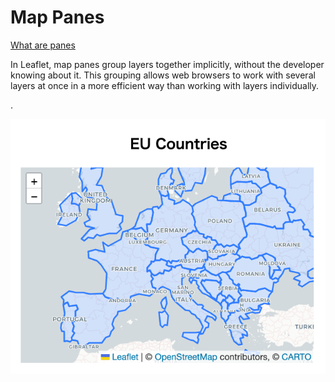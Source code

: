 Map Panes
===============

[What are panes](https://leafletjs.com/examples/map-panes/)

In Leaflet, map panes group layers together implicitly, without the developer knowing about it. This grouping allows web browsers to work with several layers at once in a more efficient way than working with layers individually.

.

![map panes](https://github.com/ohwada/World_Countries/blob/main/leaflet/tutorials/map_panes/screenshots/eu_countries.png)
